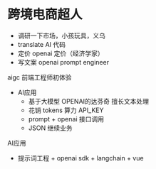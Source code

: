 # 跨境电商超人

- 调研一下市场，小孩玩具，义乌
- translate AI 代码 
- 定价  openai 定价（经济学家）
- 写文案 openai prompt engineer

aigc 前端工程师初体验

- AI应用
   - 基于大模型
       OPENAI的达芬奇  擅长文本处理
   - 花销
       tokens 算力
       API_KEY
   - prompt + openai 接口调用
   - JSON 继续业务

AI应用
- 提示词工程 + openai sdk + langchain + vue
